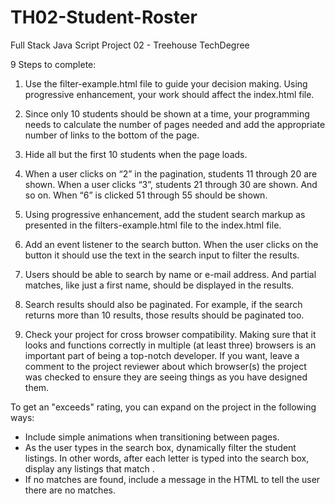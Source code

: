 # TH02-Student-Roster
Full Stack Java Script Project 02 - Treehouse TechDegree

9 Steps to complete:

  1. Use the filter-example.html file to guide your decision making. Using progressive enhancement, your work should affect the index.html file.

  2. Since only 10 students should be shown at a time, your programming needs to calculate the number of pages needed and add the appropriate number of links to the bottom of the page.

  3. Hide all but the first 10 students when the page loads.

  4. When a user clicks on “2” in the pagination, students 11 through 20 are shown. When a user clicks “3”, students 21 through 30 are shown. And so on. When “6” is clicked 51 through 55 should be shown.

  5. Using progressive enhancement, add the student search markup as presented in the filters-example.html file to the index.html file.

  6. Add an event listener to the search button. When the user clicks on the button it should use the text in the search input to filter the results.

  7. Users should be able to search by name or e-mail address. And partial matches, like just a first name, should be displayed in the results.

  8. Search results should also be paginated. For example, if the search returns more than 10 results, those results should be paginated too.

  9. Check your project for cross browser compatibility. Making sure that it looks and functions correctly in multiple (at least three) browsers is an important part of being a top-notch developer. If you want, leave a comment to the project reviewer about which browser(s) the project was checked to ensure they are seeing things as you have designed them.

To get an "exceeds" rating, you can expand on the project in the following ways:

  - Include simple animations when transitioning between pages.
  - As the user types in the search box, dynamically filter the student listings. In other words, after each letter is typed into the search box, display any listings that match .
  - If no matches are found, include a message in the HTML to tell the user there are no matches.
